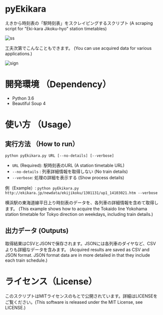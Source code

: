 # pyEkikara
えきから時刻表の「駅時刻表」をスクレイピングするスクリプト
(A scraping script for "Eki-kara Jikoku-hyo" station timetables)

![ss](https://user-images.githubusercontent.com/46576737/52183480-39ef9d00-27d6-11e9-8769-13338607ea67.png)

工夫次第でこんなこともできます。 (You can use acquired data for various applications.)

![sign](https://user-images.githubusercontent.com/46576737/52184852-dd48ae00-27e6-11e9-95b7-fce75cd3fd6e.jpg)

# 開発環境 （Dependency）
- Python 3.6
- Beautiful Soup 4

# 使い方 （Usage）

## 実行方法 （How to run）

`python pyEkikara.py URL [--no-details] [--verbose]`

- `URL` (Required): 駅時刻表のURL (A station timetable URL)
- `--no-details` : 列車詳細情報を取得しない (No train details)
- `--verbose`: 処理の詳細を表示する (Show process details)

例（Example）:
`python pyEkikara.py 
http://ekikara.jp/newdata/ekijikoku/1301131/up1_14103021.htm --verbose`

横浜駅の東海道線平日上り時刻表のデータを、各列車の詳細情報を含めて取得します。 (This example shows how to acquire the Tokaido line Yokohama station timetable for Tokyo direction on weekdays, including train details.)

## 出力データ (Outputs)

取得結果はCSVとJSONで保存されます。JSONには各列車のダイヤなど、CSVよりも詳細なデータを含みます。 (Acquired results are saved as CSV and JSON format. JSON format data are in more detailed in that they include each train schedule.)

# ライセンス（License）
このスクリプトはMITライセンスのもとで公開されています。詳細はLICENSEをご覧ください。(This software is released under the MIT License, see LICENSE.)
